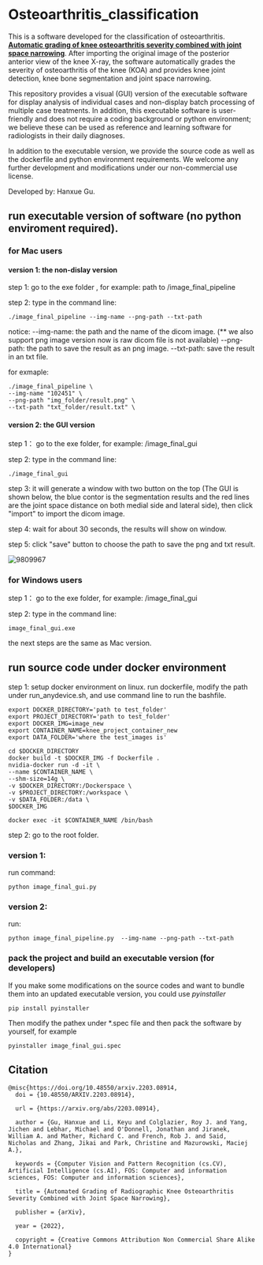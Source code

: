 # Osteoarthritis_classification
This is a software developed for the classification of osteoarthritis. [**Automatic grading of knee osteoarthritis severity combined with joint space narrowing**](https://arxiv.org/abs/2203.08914). After importing the original image of the posterior anterior view of the knee X-ray, the software automatically grades the severity of osteoarthritis of the knee (KOA) and provides knee joint detection, knee bone segmentation and joint space narrowing.

This repository provides a visual (GUI) version of the executable software for display analysis of individual cases and non-display batch processing of multiple case treatments. In addition, this executable software is user-friendly and does not require a coding background or python environment; we believe these can be used as reference and learning software for radiologists in their daily diagnoses.

In addition to the executable version, we provide the source code as well as the dockerfile and python environment requirements. We welcome any further development and modifications under our non-commercial use license.
 
 Developed by: Hanxue Gu.

## run executable version of software (no python enviroment required).
### for Mac users

#### version 1: the non-dislay version
 step 1: go to the exe folder , for example: path to /image_final_pipeline
 
 step 2: type in the command line:
 ```
./image_final_pipeline --img-name --png-path --txt-path
```

notice:
--img-name: the path and the name of the dicom image. (** we also support png image version now is raw dicom file is not available)
--png-path: the path to save the result as an png image.
--txt-path: save the result in an txt file.

for exmaple:
```
./image_final_pipeline \
--img-name "102451" \
--png-path "img_folder/result.png" \
--txt-path "txt_folder/result.txt" \
```
#### version 2: the GUI version
step 1： go to the exe folder, for example: /image_final_gui

step 2: type in the command line:
```
./image_final_gui
```

step 3: it will generate a window with two button on the top (The GUI is shown below, the blue contor is the segmentation results and the red lines are the joint space distance on both medial side and lateral side), then click "import" to import the dicom image.

step 4: wait for about 30 seconds, the results will show on window. 

step 5: click "save" button to choose the path to save the png and txt result. 

![9809967](https://user-images.githubusercontent.com/39239103/153900897-ad8e4ec2-f794-4674-a512-50436b383fc4.png)

### for Windows users
step 1： go to the exe folder, for example: /image_final_gui

step 2: type in the command line:
```
image_final_gui.exe
```
the next steps are the same as Mac version.

## run source code under docker environment 
 step 1: setup docker environment on linux.
  run dockerfile, modify the path under run_anydevice.sh, and use command line to run the bashfile.
 ```
 export DOCKER_DIRECTORY='path to test_folder'
export PROJECT_DIRECTORY='path to test_folder'
export DOCKER_IMG=image_new
export CONTAINER_NAME=knee_project_container_new
export DATA_FOLDER='where the test_images is'

cd $DOCKER_DIRECTORY 
docker build -t $DOCKER_IMG -f Dockerfile .
nvidia-docker run -d -it \
--name $CONTAINER_NAME \
--shm-size=14g \
-v $DOCKER_DIRECTORY:/Dockerspace \
-v $PROJECT_DIRECTORY:/workspace \
-v $DATA_FOLDER:/data \
$DOCKER_IMG

docker exec -it $CONTAINER_NAME /bin/bash
 ```
 step 2: go to the root folder.
### version 1: 
run command: 
```
python image_final_gui.py 
```
### version 2:
run: 
```
python image_final_pipeline.py  --img-name --png-path --txt-path
```

### pack the project and build an executable version (for developers)
If you make some modifications on the source codes and want to bundle them into an updated executable version, you could use *pyinstaller*
```
pip install pyinstaller
```

Then modify the pathex under *.spec file and then pack the software by yourself, for example
```
pyinstaller image_final_gui.spec
```

## Citation
```
@misc{https://doi.org/10.48550/arxiv.2203.08914,
  doi = {10.48550/ARXIV.2203.08914},
  
  url = {https://arxiv.org/abs/2203.08914},
  
  author = {Gu, Hanxue and Li, Keyu and Colglazier, Roy J. and Yang, Jichen and Lebhar, Michael and O'Donnell, Jonathan and Jiranek, William A. and Mather, Richard C. and French, Rob J. and Said, Nicholas and Zhang, Jikai and Park, Christine and Mazurowski, Maciej A.},
  
  keywords = {Computer Vision and Pattern Recognition (cs.CV), Artificial Intelligence (cs.AI), FOS: Computer and information sciences, FOS: Computer and information sciences},
  
  title = {Automated Grading of Radiographic Knee Osteoarthritis Severity Combined with Joint Space Narrowing},
  
  publisher = {arXiv},
  
  year = {2022},
  
  copyright = {Creative Commons Attribution Non Commercial Share Alike 4.0 International}
}

```

